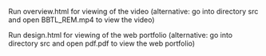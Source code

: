 Run overview.html for viewing of the video (alternative: go into directory src and open BBTL_REM.mp4 to view the video)

Run design.html for viewing of the web portfolio (alternative: go into directory src and open pdf.pdf to view the web portfolio)
